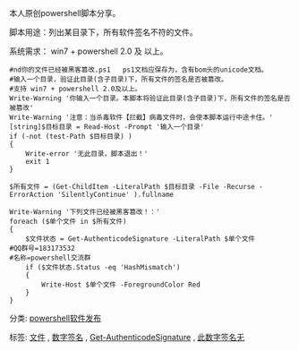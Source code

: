 ﻿---
categories: powershell
layout: post
permalink: /powershell/powershell脚本-你的文件已经被黑客篡改
---

本人原创powershell脚本分享。

脚本用途：列出某目录下，所有软件签名不符的文件。

系统需求： win7 + powershell 2.0 及 以上。


```
#nd你的文件已经被黑客篡改.ps1   ps1文档应保存为，含有bom头的unicode文档。
#输入一个目录，验证此目录(含子目录)下，所有文件的签名是否被篡改。
#支持 win7 + powershell 2.0及以上。
Write-Warning '你输入一个目录。本脚本将验证此目录(含子目录)下，所有文件的签名是否被篡改'
Write-Warning '注意：当杀毒软件【拦截】病毒文件时，会使本脚本运行中途卡住。'
[string]$目标目录 = Read-Host -Prompt '输入一个目录'
if (-not (test-Path $目标目录) )
{
    Write-error '无此目录，脚本退出！'
    exit 1
}

$所有文件 = (Get-ChildItem -LiteralPath $目标目录 -File -Recurse -ErrorAction 'SilentlyContinue' ).fullname

Write-Warning '下列文件已经被黑客篡改！：'
foreach ($单个文件 in $所有文件)
{
    $文件状态 = Get-AuthenticodeSignature -LiteralPath $单个文件
#QQ群号=183173532
#名称=powershell交流群
    if ($文件状态.Status -eq 'HashMismatch')
    {
        Write-Host $单个文件 -ForegroundColor Red
    }
}
```


分类: [powershell软件发布](https://www.cnblogs.com/piapia/category/420582.html)

标签: [文件](https://www.cnblogs.com/piapia/tag/%E6%96%87%E4%BB%B6/) , [数字签名](https://www.cnblogs.com/piapia/tag/%E6%95%B0%E5%AD%97%E7%AD%BE%E5%90%8D/) , [Get-AuthenticodeSignature](https://www.cnblogs.com/piapia/tag/Get-AuthenticodeSignature/) , [此数字签名无](https://www.cnblogs.com/piapia/tag/%E6%AD%A4%E6%95%B0%E5%AD%97%E7%AD%BE%E5%90%8D%E6%97%A0%E6%95%88/)




